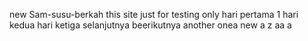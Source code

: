 new Sam-susu-berkah
this site just for testing only
hari pertama 1
hari kedua
hari ketiga
selanjutnya
beerikutnya
another onea
new 
a
z
aa
a
